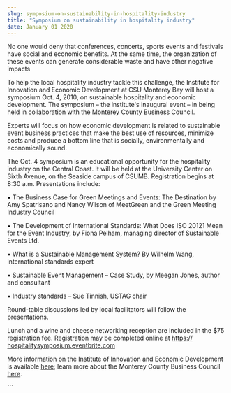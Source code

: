 ```yaml
---
slug: symposium-on-sustainability-in-hospitality-industry
title: "Symposium on sustainability in hospitality industry"
date: January 01 2020
---
```


 
<p></p>
<p>
  No one would deny that conferences, concerts, sports events and festivals have
  social and economic benefits. At the same time, the organization of these
  events can generate considerable waste and have other negative impacts
</p>
<p>
  To help the local hospitality industry tackle this challenge, the Institute
  for Innovation and Economic Development at CSU Monterey Bay will host a
  symposium Oct. 4, 2010, on sustainable hospitality and economic development.
  The symposium – the institute's inaugural event – in being held in
  collaboration with the Monterey County Business Council.
</p>
<p>
  Experts will focus on how economic development is related to sustainable event
  business practices that make the best use of resources, minimize costs and
  produce a bottom line that is socially, environmentally and economically
  sound.
</p>
<p>
  The Oct. 4 symposium is an educational opportunity for the hospitality
  industry on the Central Coast. It will be held at the University Center on
  Sixth Avenue, on the Seaside campus of CSUMB. Registration begins at 8:30 a.m.
  Presentations include:
</p>
<p>
  • The Business Case for Green Meetings and Events: The Destination by Amy
  Spatrisano and Nancy Wilson of MeetGreen and the Green Meeting Industry
  Council
</p>
<p>
  • The Development of International Standards: What Does ISO 20121 Mean for the
  Event Industry, by Fiona Pelham, managing director of Sustainable Events Ltd.
</p>
<p>
  • What is a Sustainable Management System? By Wilhelm Wang, international
  standards expert
</p>
<p>
  • Sustainable Event Management – Case Study, by Meegan Jones, author and
  consultant
</p>
<p>• Industry standards – Sue Tinnish, USTAG chair</p>
<p>
  Round-table discussions led by local facilitators will follow the
  presentations.
</p>
<p>
  Lunch and a wine and cheese networking reception are included in the $75
  registration fee. Registration may be completed online at
  <a href="https://hospitalitysymposium.eventbrite.com/">https://</a>
  <a href="https://hospitalitysymposium.eventbrite.com/"
    >hospitalitysymposium.eventbrite.com</a
  >
</p>
<p>
  More information on the Institute of Innovation and Economic Development is
  available <a href="https://innovation.csumb.edu">here</a>; learn more about the
  Monterey County Business Council <a href="https://www.mcbc.biz.">here</a>.
</p>
```
